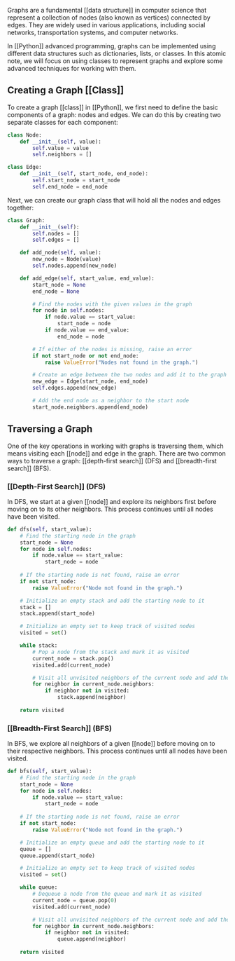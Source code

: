 

Graphs are a fundamental [[data structure]] in computer science that represent a collection of nodes (also known as vertices) connected by edges. They are widely used in various applications, including social networks, transportation systems, and computer networks.

In [[Python]] advanced programming, graphs can be implemented using different data structures such as dictionaries, lists, or classes. In this atomic note, we will focus on using classes to represent graphs and explore some advanced techniques for working with them.

## Creating a Graph [[Class]]

To create a graph [[class]] in [[Python]], we first need to define the basic components of a graph: nodes and edges. We can do this by creating two separate classes for each component:

```python
class Node:
    def __init__(self, value):
        self.value = value
        self.neighbors = []

class Edge:
    def __init__(self, start_node, end_node):
        self.start_node = start_node
        self.end_node = end_node
```

Next, we can create our graph class that will hold all the nodes and edges together:

```python
class Graph:
    def __init__(self):
        self.nodes = []
        self.edges = []

    def add_node(self, value):
        new_node = Node(value)
        self.nodes.append(new_node)

    def add_edge(self, start_value, end_value):
        start_node = None
        end_node = None

        # Find the nodes with the given values in the graph
        for node in self.nodes:
            if node.value == start_value:
                start_node = node
            if node.value == end_value:
                end_node = node

        # If either of the nodes is missing, raise an error
        if not start_node or not end_node:
            raise ValueError("Nodes not found in the graph.")

        # Create an edge between the two nodes and add it to the graph
        new_edge = Edge(start_node, end_node)
        self.edges.append(new_edge)

        # Add the end node as a neighbor to the start node
        start_node.neighbors.append(end_node)
```

## Traversing a Graph

One of the key operations in working with graphs is traversing them, which means visiting each [[node]] and edge in the graph. There are two common ways to traverse a graph: [[depth-first search]] (DFS) and [[breadth-first search]] (BFS).

### [[Depth-First Search]] (DFS)

In DFS, we start at a given [[node]] and explore its neighbors first before moving on to its other neighbors. This process continues until all nodes have been visited.

```python
def dfs(self, start_value):
    # Find the starting node in the graph
    start_node = None
    for node in self.nodes:
        if node.value == start_value:
            start_node = node
    
    # If the starting node is not found, raise an error
    if not start_node:
        raise ValueError("Node not found in the graph.")

    # Initialize an empty stack and add the starting node to it
    stack = []
    stack.append(start_node)

    # Initialize an empty set to keep track of visited nodes
    visited = set()

    while stack:
        # Pop a node from the stack and mark it as visited
        current_node = stack.pop()
        visited.add(current_node)

        # Visit all unvisited neighbors of the current node and add them to the stack
        for neighbor in current_node.neighbors:
            if neighbor not in visited:
                stack.append(neighbor)
    
    return visited
```

### [[Breadth-First Search]] (BFS)

In BFS, we explore all neighbors of a given [[node]] before moving on to their respective neighbors. This process continues until all nodes have been visited.

```python
def bfs(self, start_value):
    # Find the starting node in the graph
    start_node = None
    for node in self.nodes:
        if node.value == start_value:
            start_node = node
    
    # If the starting node is not found, raise an error
    if not start_node:
        raise ValueError("Node not found in the graph.")

    # Initialize an empty queue and add the starting node to it
    queue = []
    queue.append(start_node)

    # Initialize an empty set to keep track of visited nodes
    visited = set()

    while queue:
        # Dequeue a node from the queue and mark it as visited
        current_node = queue.pop(0)
        visited.add(current_node)

        # Visit all unvisited neighbors of the current node and add them to the queue
        for neighbor in current_node.neighbors:
            if neighbor not in visited:
                queue.append(neighbor)
    
    return visited
```
